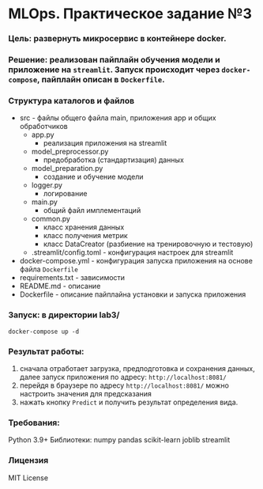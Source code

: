 # MLOps. Практическое задание №3

### Цель: развернуть микросервис в контейнере docker.

### Решение: реализован пайплайн обучения модели и приложение на `streamlit`. Запуск происходит через `docker-compose`, пайплайн описан в `Dockerfile`.

### Структура каталогов и файлов
- src - файлы общего файла main, приложения app и общих обработчиков
    - app.py
        - реализация приложения на streamlit
    - model_preprocessor.py
        - предобработка (стандартизация) данных
    - model_preparation.py
        - создание и обучение модели
    - logger.py
        - логирование
    - main.py
        - общий файл имплементаций
    - common.py
        - класс хранения данных
        - класс получения метрик
        - класс DataCreator (разбиение на тренировочную и тестовую)
    - .streamlit/config.toml - конфигурация настроек для streamlit
- docker-compose.yml - конфигурация запуска приложения на основе файла `Dockerfile`
- requirements.txt - зависимости
- README.md - описание
- Dockerfile - описание пайплайна установки и запуска приложения

### Запуск: в директории lab3/

```docker-compose up -d```

### Результат работы:
1. сначала отработает загрузка, предподготовка и сохранения данных, далее запуск приложения по адресу: `http://localhost:8081/`
2. перейдя в браузере по адресу `http://localhost:8081/` можно настроить значения для предсказания
3. нажать кнопку `Predict` и получить результат определения вида.

### Требования:
Python 3.9+
Библиотеки:
numpy
pandas
scikit-learn
joblib
streamlit

### Лицензия
MIT License